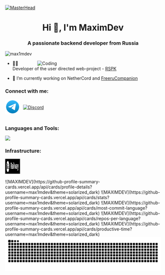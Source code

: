 [![MasterHead](https://blogger.googleusercontent.com/img/a/AVvXsEjw8-XZqx5YVMWGmmNSvZAMHRZqb-G9aAN2HBoGmMf2m1f7A-5AQYhKqsyYJ56eEPSccP0OCy8W0ZbrSkY-T3Whp2_Y_POdclSN09YO_tnj0M7O8-txH-jiydvcmExvnMHFqf_AAFq_CFyyMPefB07qt6iPqGjFgr6L8vycZ3a3qZWRYSmG57xuOr0pp0k)](https://github.com/MAX1MDEV)

<h1 align="center">Hi 👋, I'm MaximDev</h1>
<h3 align="center">A passionate backend developer from Russia</h3>
<p align="left"> <img src="https://komarev.com/ghpvc/?username=max1mdev&label=Profile%20views&color=0e75b6&style=flat" alt="max1mdev" /> </p>
<img align="right" alt="Coding" width=400 src="https://cdn.dribbble.com/users/1162077/screenshots/3848914/programmer.gif">

- 👨‍💻 Developer of the user directed web-project - [RSPK](https://maximdev.ru/RSPK)

- 🔭 I’m currently working on NetherCord and [FreeruCompanion](https://github.com/MAX1MDEV/FreeruCompanion)

<h3 align="left">Connect with me:</h3>
<p align="left" style="display: flex; align-items: center;">
  <a href="https://t.me/veygirg" target="_blank">
    <img src="assets/telegram.svg" alt="Telegram" width="48" height="48">
  </a>
  <a href="https://discord.com/users/390102465586003978" target="_blank">
    <img src="https://skillicons.dev/icons?i=discord&perline=8" alt="Discord" width="48" height="48" style="margin-left: 10px;">
  </a>
</p>
<br>
<h3 align="left" style="margin-top: 1px; margin-bottom:1px;">Languages and Tools:</h3>

<p align="left">
    <img src="https://skillicons.dev/icons?i=c,cs,cpp,py,vue,tailwind,nodejs,figma,js,postman,php,html,css,vscode,visualstudio,sublime,obsidian,git,windows&perline=8" />
</p>
<h3 align="left" style="margin-top: 20px;">Infrastructure:</h3>
<p align="left" style="display: flex; align-items: center;">
  <a href="https://railway.app" target="_blank">
    <img src="assets/railway.svg" alt="Railway" width="48" height="48">
  </a>
</p>
![MAXIMDEV](https://github-profile-summary-cards.vercel.app/api/cards/profile-details?username=max1mdev&theme=solarized_dark)
![MAXIMDEV](https://github-profile-summary-cards.vercel.app/api/cards/stats?username=max1mdev&theme=solarized_dark)
![MAXIMDEV](https://github-profile-summary-cards.vercel.app/api/cards/most-commit-language?username=max1mdev&theme=solarized_dark)
![MAXIMDEV](https://github-profile-summary-cards.vercel.app/api/cards/repos-per-language?username=max1mdev&theme=solarized_dark)
![MAXIMDEV](https://github-profile-summary-cards.vercel.app/api/cards/productive-time?username=max1mdev&theme=solarized_dark)

<picture>
  <source media="(prefers-color-scheme: dark)" srcset="https://raw.githubusercontent.com/MAX1MDEV/MAX1MDEV/output/github-contribution-grid-snake-dark.svg">
  <img alt="github contribution grid snake animation" src="https://raw.githubusercontent.com/MAX1MDEV/MAX1MDEV/output/github-contribution-grid-snake.svg">
</picture>

